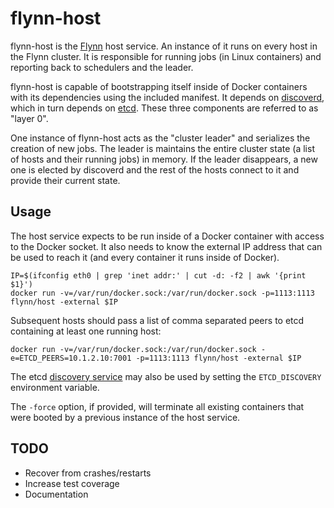 # flynn-host

flynn-host is the [Flynn](https://flynn.io) host service. An instance of it runs
on every host in the Flynn cluster. It is responsible for running jobs (in
Linux containers) and reporting back to schedulers and the leader.

flynn-host is capable of bootstrapping itself inside of Docker containers with
its dependencies using the included manifest. It depends on
[discoverd](https://github.com/flynn/discoverd), which in turn depends on
[etcd](https://github.com/coreos/etcd). These three components are referred to
as "layer 0".

One instance of flynn-host acts as the "cluster leader" and serializes the
creation of new jobs. The leader is maintains the entire cluster state (a list
of hosts and their running jobs) in memory. If the leader disappears, a new one
is elected by discoverd and the rest of the hosts connect to it and provide
their current state.

## Usage

The host service expects to be run inside of a Docker container with access to
the Docker socket. It also needs to know the external IP address that can be
used to reach it (and every container it runs inside of Docker).

```text
IP=$(ifconfig eth0 | grep 'inet addr:' | cut -d: -f2 | awk '{print $1}')
docker run -v=/var/run/docker.sock:/var/run/docker.sock -p=1113:1113 flynn/host -external $IP
```

Subsequent hosts should pass a list of comma separated peers to etcd containing
at least one running host:

```text
docker run -v=/var/run/docker.sock:/var/run/docker.sock -e=ETCD_PEERS=10.1.2.10:7001 -p=1113:1113 flynn/host -external $IP
```

The etcd [discovery
service](https://coreos.com/docs/cluster-management/setup/etcd-cluster-discovery/)
may also be used by setting the `ETCD_DISCOVERY` environment variable.

The `-force` option, if provided, will terminate all existing containers that
were booted by a previous instance of the host service.

## TODO

- Recover from crashes/restarts
- Increase test coverage
- Documentation
